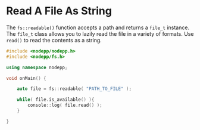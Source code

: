# Read A File As String

The `fs::readable()` function accepts a path and returns a `file_t` instance. The `file_t` class allows you to lazily read the file in a variety of formats. Use `read()` to read the contents as a string.

```cpp
#include <nodepp/nodepp.h>
#include <nodepp/fs.h>

using namespace nodepp;

void onMain() {

    auto file = fs::readable( "PATH_TO_FILE" );

    while( file.is_available() ){
        console::log( file.read() );
    }

}
```